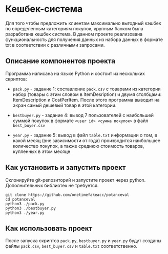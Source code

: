 # Кешбек-система

Для того чтобы предложить клиентам максимально выгодный кэшбек по определенным категориям покупок, крупным банком была разработана кешбек система. В данном проекте реализована функциональность для получения данных из набора данных в формате txt в соответствии с различными запросами. 

## Описание компонентов проекта

Программа написана на языке Python и состоит из нескольких скриптов:

* `pack.py` - задание 1: составление `pack.csv` с товарами из категории набор (товары с этим словом в ItemDesription) и двумя столбцами: ItemDescription и CostPerItem. После этого программа выводит на экран самый дешевый товар в этой категории.

* `bestbuyer.py` - задание 4: вывод 7 пользователей с наибольшей суммой покупок в формате `<user id> <сумма покупок>` в файл `best_buyer.csv`

* `year.py` - задание 5: вывод в файл `table.txt` информации о том, в какой месяц (вне зависимости от года) производится наибольшее количество покупок, а также среднюю стоимость товаров, купленных в этом месяце

## Как установить и запустить проект

Склонируйте git-репозиторий и запустите проект через python. Дополнительных библиотек не требуется.

```
git clone https://github.com/onetimefakeacc/potanceval
cd potanceval
python3 ./pack.py
python3 ./bestbuyer.py
python3 ./year.py
```

## Как использовать проект

После запуска скриптов `pack.py`, `bestbuyer.py` и `year.py` будут созданы файлы `pack.csv`, `best_buyer.csv` и `table.txt` соответственно.